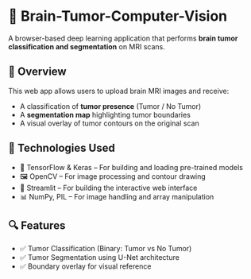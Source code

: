 # 🧠 Brain-Tumor-Computer-Vision

A browser-based deep learning application that performs **brain tumor classification and segmentation** on MRI scans.  

## 🚀 Overview

This web app allows users to upload brain MRI images and receive:

- A classification of **tumor presence** (Tumor / No Tumor)
- A **segmentation map** highlighting tumor boundaries
- A visual overlay of tumor contours on the original scan

## 🧰 Technologies Used

- 🧠 TensorFlow & Keras – For building and loading pre-trained models  
- 🖼 OpenCV – For image processing and contour drawing  
- 🎈 Streamlit – For building the interactive web interface  
- 📊 NumPy, PIL – For image handling and array manipulation

## 🔍 Features

- ✅ Tumor Classification (Binary: Tumor vs No Tumor)
- ✅ Tumor Segmentation using U-Net architecture
- ✅ Boundary overlay for visual reference
